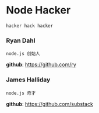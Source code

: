 Node Hacker
===

    hacker hack hacker

### Ryan Dahl

    node.js 创始人

<strong>github</strong>: https://github.com/ry

### James Halliday

    node.js 奇才

<strong>github</strong>: https://github.com/substack
